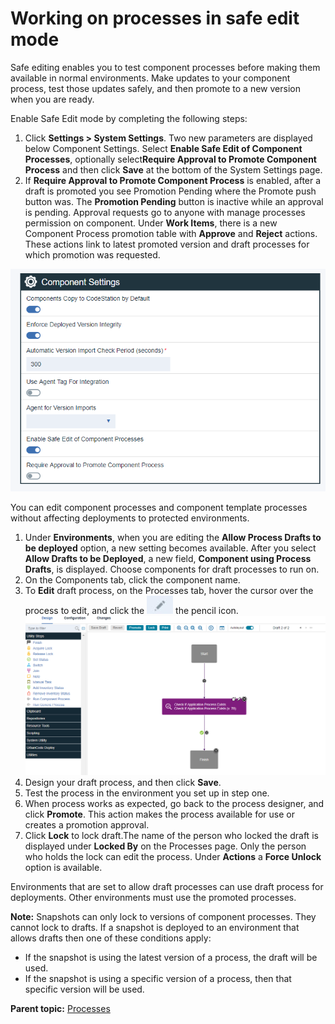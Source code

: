 # Working on processes in safe edit mode

Safe editing enables you to test component processes before making them available in normal environments. Make updates to your component process, test those updates safely, and then promote to a new version when you are ready.

Enable Safe Edit mode by completing the following steps:

1.  Click **Settings \> System Settings**. Two new parameters are displayed below Component Settings. Select **Enable Safe Edit of Component Processes**, optionally select**Require Approval to Promote Component Process** and then click **Save** at the bottom of the System Settings page.
2.  If **Require Approval to Promote Component Process** is enabled, after a draft is promoted you see Promotion Pending where the Promote push button was. The **Promotion Pending** button is inactive while an approval is pending. Approval requests go to anyone with manage processes permission on component. Under **Work Items**, there is a new Component Process promotion table with **Approve** and **Reject** actions. These actions link to latest promoted version and draft processes for which promotion was requested.

![Component Settings containing two new parameters.](../images/component_settings_safe_edit.png) 

You can edit component processes and component template processes without affecting deployments to protected environments.

1.  Under **Environments**, when you are editing the **Allow Process Drafts to be deployed** option, a new setting becomes available. After you select **Allow Drafts to be Deployed**, a new field, **Component using Process Drafts**, is displayed. Choose components for draft processes to run on.
2.  On the Components tab, click the component name.
3.   To **Edit** draft process, on the Processes tab, hover the cursor over the process to edit, and click the ![pencilicon,](../images/pencil_icon.jpg) the pencil icon. ![Process Designer with draft process buttons](../images/process_draft_designer.png)
4.  Design your draft process, and then click **Save**.
5.  Test the process in the environment you set up in step one.
6.  When process works as expected, go back to the process designer, and click **Promote**. This action makes the process available for use or creates a promotion approval.
7.  Click **Lock** to lock draft.The name of the person who locked the draft is displayed under **Locked By** on the Processes page. Only the person who holds the lock can edit the process. Under **Actions** a **Force Unlock** option is available.

Environments that are set to allow draft processes can use draft process for deployments. Other environments must use the promoted processes.

**Note:** Snapshots can only lock to versions of component processes. They cannot lock to drafts. If a snapshot is deployed to an environment that allows drafts then one of these conditions apply:

-   If the snapshot is using the latest version of a process, the draft will be used.
-   If the snapshot is using a specific version of a process, then that specific version will be used.

**Parent topic:** [Processes](../topics/comp_workflow.md)

